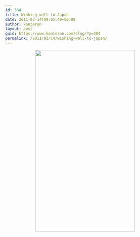 ```yaml
---
id: 384
title: Wishing well to Japan
date: 2011-03-14T09:05:40+00:00
author: kanteron
layout: post
guid: https://www.kanteron.com/blog/?p=384
permalink: /2011/03/14/wishing-well-to-japan/
---
```

<p style="text-align: center">
  <img class="aligncenter" title="Japan, the world hears you" src="https://www.heralddeparis.com/wp-content/uploads/2011/03/japan.png" alt="" width="315" height="571" />
</p>